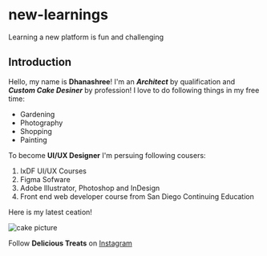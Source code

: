 # new-learnings
Learning a new platform is fun and challenging

## Introduction
Hello, my name is **Dhanashree**! I'm an _**Architect**_ by qualification and _**Custom Cake Desiner**_ by profession!
I love to do following things in my free time:
* Gardening
* Photography
* Shopping
* Painting

To become **UI/UX Designer** I'm persuing following cousers:
1. IxDF UI/UX Courses
2. Figma Sofware
3. Adobe Illustrator, Photoshop and InDesign
4. Front end web developer course from San Diego Continuing Education

Here is my latest ceation!

![cake picture](https://static.wixstatic.com/media/09290d_1d60dc94a7cf459d90bd9eb983e75686~mv2.jpg/v1/fill/w_562,h_788,al_c,q_85,usm_0.66_1.00_0.01,enc_auto/09290d_1d60dc94a7cf459d90bd9eb983e75686~mv2.jpg)

Follow **Delicious Treats** on [Instagram](https://www.instagram.com/delicioustreatsbydp/)

